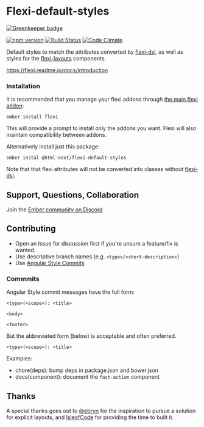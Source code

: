 # Flexi-default-styles

[![Greenkeeper badge](https://badges.greenkeeper.io/html-next/flexi-default-styles.svg)](https://greenkeeper.io/)

[![npm version](https://badge.fury.io/js/%40html-next%2Fflexi-default-styles.svg)](https://badge.fury.io/js/%40html-next%2Fflexi-default-styles)
[![Build Status](https://travis-ci.org/html-next/flexi-default-styles.svg)](https://travis-ci.org/html-next/flexi-default-styles)
[![Code Climate](https://codeclimate.com/github/html-next/flexi-default-styles/badges/gpa.svg)](https://codeclimate.com/github/html-next/flexi-default-styles)

Default styles to match the attributes converted by [flexi-dsl](https://github.com/html-next/flexi-dsl), as well as styles for the [flexi-layouts](https://github.com/html-next/flexi-layouts) components.

https://flexi.readme.io/docs/introduction

### Installation

It is recommended that you manage your flexi addons through [the main flexi addon](https://github.com/html-next/flexi):

```cli
ember install flexi
```

This will provide a prompt to install only the addons you want. Flexi will also maintain
compatibility between addons.

Alternatively install just this package:

```cli
ember instal @html-next/flexi-default-styles
```

Note that that flexi attributes will not be converted into classes without [flexi-dsl](https://github.com/html-next/flexi-dsl).

## Support, Questions, Collaboration

Join the [Ember community on Discord](https://discord.gg/zT3asNS)

## Contributing

 - Open an Issue for discussion first if you're unsure a feature/fix is wanted.
 - Use descriptive branch names (e.g. `<type>/<short-description>`)
 - Use [Angular Style Commits](https://github.com/angular/angular.js/blob/v1.4.8/CONTRIBUTING.md#commit)

### Commmits

Angular Style commit messages have the full form:

 ```cli
 <type>(<scope>): <title>

 <body>

 <footer>
 ```

 But the abbreviated form (below) is acceptable and often preferred.

 ```cli
 <type>(<scope>): <title>
 ```

 Examples:

 - chore(deps): bump deps in package.json and bower.json
 - docs(component): document the `fast-action` component

## Thanks

A special thanks goes out to [@ebryn](https://github.com/ebryn) for the
inspiration to pursue a solution for explicit layouts, and [IsleofCode](https://isleofcode.com)
for providing the time to built it.
